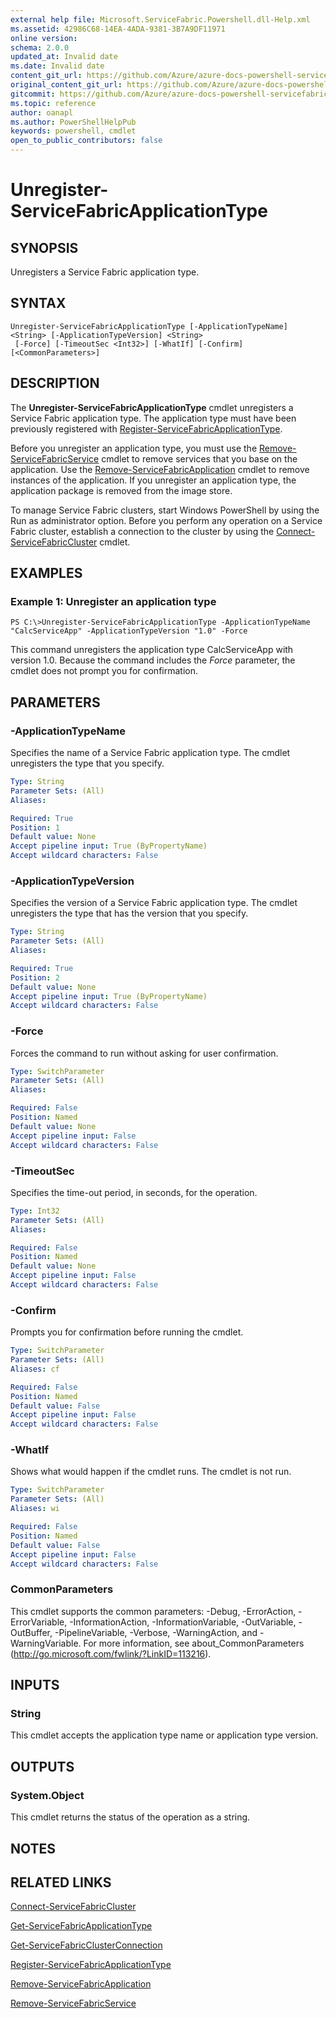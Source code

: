 ```yaml
---
external help file: Microsoft.ServiceFabric.Powershell.dll-Help.xml
ms.assetid: 42986C68-14EA-4ADA-9381-3B7A9DF11971
online version:
schema: 2.0.0
updated_at: Invalid date
ms.date: Invalid date
content_git_url: https://github.com/Azure/azure-docs-powershell-servicefabric/blob/master/service-fabric-cmdlets/ServiceFabric/vlatest/Unregister-ServiceFabricApplicationType.md
original_content_git_url: https://github.com/Azure/azure-docs-powershell-servicefabric/blob/master/service-fabric-cmdlets/ServiceFabric/vlatest/Unregister-ServiceFabricApplicationType.md
gitcommit: https://github.com/Azure/azure-docs-powershell-servicefabric/blob/
ms.topic: reference
author: oanapl
ms.author: PowerShellHelpPub
keywords: powershell, cmdlet
open_to_public_contributors: false
---
```


# Unregister-ServiceFabricApplicationType

## SYNOPSIS
Unregisters a Service Fabric application type.

## SYNTAX

```
Unregister-ServiceFabricApplicationType [-ApplicationTypeName] <String> [-ApplicationTypeVersion] <String>
 [-Force] [-TimeoutSec <Int32>] [-WhatIf] [-Confirm] [<CommonParameters>]
```

## DESCRIPTION
The **Unregister-ServiceFabricApplicationType** cmdlet unregisters a Service Fabric application type. The application type must have been previously registered with [Register-ServiceFabricApplicationType](.\Register-ServiceFabricApplicationType.md).

Before you unregister an application type, you must use the [Remove-ServiceFabricService](./Remove-ServiceFabricService.md) cmdlet to remove services that you base on the application. Use the [Remove-ServiceFabricApplication](./Remove-ServiceFabricApplication.md) cmdlet to remove instances of the application.
If you unregister an application type, the application package is removed from the image store.

To manage Service Fabric clusters, start Windows PowerShell by using the Run as administrator option.
Before you perform any operation on a Service Fabric cluster, establish a connection to the cluster by using the [Connect-ServiceFabricCluster](./Connect-ServiceFabricCluster.md) cmdlet.

## EXAMPLES

### Example 1: Unregister an application type
```
PS C:\>Unregister-ServiceFabricApplicationType -ApplicationTypeName "CalcServiceApp" -ApplicationTypeVersion "1.0" -Force
```

This command unregisters the application type CalcServiceApp with version 1.0.
Because the command includes the *Force* parameter, the cmdlet does not prompt you for confirmation.

## PARAMETERS

### -ApplicationTypeName
Specifies the name of a Service Fabric application type.
The cmdlet unregisters the type that you specify.

```yaml
Type: String
Parameter Sets: (All)
Aliases: 

Required: True
Position: 1
Default value: None
Accept pipeline input: True (ByPropertyName)
Accept wildcard characters: False
```

### -ApplicationTypeVersion
Specifies the version of a Service Fabric application type.
The cmdlet unregisters the type that has the version that you specify.

```yaml
Type: String
Parameter Sets: (All)
Aliases: 

Required: True
Position: 2
Default value: None
Accept pipeline input: True (ByPropertyName)
Accept wildcard characters: False
```

### -Force
Forces the command to run without asking for user confirmation.

```yaml
Type: SwitchParameter
Parameter Sets: (All)
Aliases: 

Required: False
Position: Named
Default value: None
Accept pipeline input: False
Accept wildcard characters: False
```

### -TimeoutSec
Specifies the time-out period, in seconds, for the operation.

```yaml
Type: Int32
Parameter Sets: (All)
Aliases: 

Required: False
Position: Named
Default value: None
Accept pipeline input: False
Accept wildcard characters: False
```

### -Confirm
Prompts you for confirmation before running the cmdlet.

```yaml
Type: SwitchParameter
Parameter Sets: (All)
Aliases: cf

Required: False
Position: Named
Default value: False
Accept pipeline input: False
Accept wildcard characters: False
```

### -WhatIf
Shows what would happen if the cmdlet runs.
The cmdlet is not run.

```yaml
Type: SwitchParameter
Parameter Sets: (All)
Aliases: wi

Required: False
Position: Named
Default value: False
Accept pipeline input: False
Accept wildcard characters: False
```

### CommonParameters
This cmdlet supports the common parameters: -Debug, -ErrorAction, -ErrorVariable, -InformationAction, -InformationVariable, -OutVariable, -OutBuffer, -PipelineVariable, -Verbose, -WarningAction, and -WarningVariable. For more information, see about_CommonParameters (http://go.microsoft.com/fwlink/?LinkID=113216).

## INPUTS

### String
This cmdlet accepts the application type name or application type version.

## OUTPUTS

### System.Object
This cmdlet returns the status of the operation as a string.

## NOTES

## RELATED LINKS

[Connect-ServiceFabricCluster](./Connect-ServiceFabricCluster.md)

[Get-ServiceFabricApplicationType](./Get-ServiceFabricApplicationType.md)

[Get-ServiceFabricClusterConnection](./Get-ServiceFabricClusterConnection.md)

[Register-ServiceFabricApplicationType](./Register-ServiceFabricApplicationType.md)

[Remove-ServiceFabricApplication](./Remove-ServiceFabricApplication.md)

[Remove-ServiceFabricService](./Remove-ServiceFabricService.md)
